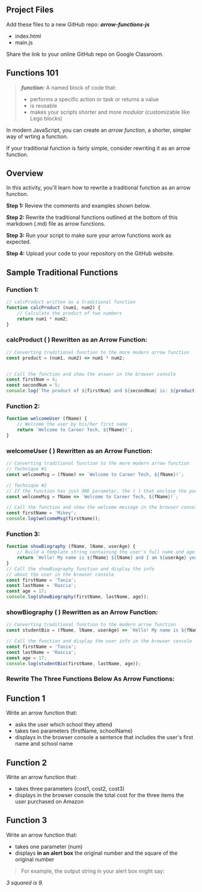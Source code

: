 ﻿## Project Files

Add these files to a new GitHub repo: ***arrow-functions-js***
- index.html
- main.js

Share the link to your online GitHub repo on Google Classroom.

## Functions 101

> ***function:*** A named block of code that:
> - performs a specific action or task or returns a value
> - is reusable
> - makes your scripts shorter and more *modular* (customizable like Lego blocks)



In modern JavaScript, you can create an *arrow function*, a shorter, simpler way of wrting a function.

If your traditional function is fairly simple, consider rewriting it as an arrow function.

## Overview

In this activity, you'll learn how to rewrite a traditional function as an arrow function.

**Step 1:** Review the comments and examples shown below.

**Step 2:** Rewrite the traditional functions outlined at the bottom of this markdown (.md) file as arrow functions.

**Step 3:** Run your script to make sure your arrow functions work as expected.

**Step 4:** Upload your code to your repository on the GitHub website.

## Sample Traditional Functions

### Function 1:
```javascript
// calcProduct written as a traditional function
function calcProduct (num1, num2) {
    // Calculate the product of two numbers
    return num1 * num2;
}
```
### calcProduct ( ) Rewritten as an Arrow Function:
```javascript
// Converting traditional function to the more modern arrow function
const product = (num1, num2) => num1 * num2;


// Call the function and show the answer in the browser console
const firstNum = 4;
const secondNum = 5;
console.log(`The product of ${firstNum} and ${secondNum} is: ${product(firstNum, secondNum)}`);
```

### Function 2:
```javascript
function welcomeUser (fName) {
    // Welcome the user by his/her first name
    return `Welcome to Career Tech, ${fName}!`;
}
```

### welcomeUser ( ) Rewritten as an Arrow Function:
```javascript
// Converting traditional function to the more modern arrow function
// Technique #1
const welcomeMsg = (fName) => `Welcome to Career Tech, ${fName}!`;

// Technique #2
// If the function has just ONE parameter, the ( ) that enclose the parameter are optional:
const welcomeMsg = fName => `Welcome to Career Tech, ${fName}!`;

// Call the function and show the welcome message in the browser console
const firstName = 'Mikey';
console.log(welcomeMsg(firstName));
```

### Function 3:
```javascript
function showBiography (fName, lName, userAge) {
    // Build a template string containing the user's full name and age
    return `Hello! My name is ${fName} ${lName} and I am ${userAge} years old.`;
}
// Call the showBiography function and display the info
// about the user in the browser console
const firstName = 'Tania';
const lastName = 'Rascia';
const age = 17;
console.log(showBiography(firstName, lastName, age));
```

### showBiography ( ) Rewritten as an Arrow Function:
```javascript
// Converting traditional function to the modern arrow function
const studentBio = (fName, lName, userAge) => `Hello! My name is ${fName} ${lName} and I am ${userAge} years old.`;

// Call the function and display the user info in the browser console
const firstName = 'Tania';
const lastName = 'Rascia';
const age = 17;
console.log(studentBio(firstName, lastName, age));
```

### Rewrite The Three Functions Below As Arrow Functions:

## Function 1
Write an arrow function that:
- asks the user which school they attend
- takes two parameters (firstName, schoolName)
- displays in the browser console a sentence that includes the user's first name and school name


## Function 2
Write an arrow function that:
- takes three parameters (cost1, cost2, cost3)
- displays in the browser console the total cost for the three items the user purchased on Amazon


## Function 3
Write an arrow function that:
- takes one parameter (num)
- displays **in an alert box** the original number and the square of the original number
> For example, the output string in your alert box might say: 

*3 squared is 9.*





